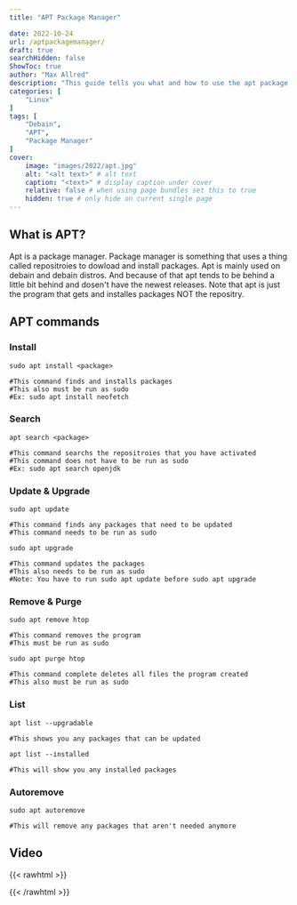 ```yaml
---
title: "APT Package Manager"

date: 2022-10-24
url: /aptpackagemanager/
draft: true
searchHidden: false
ShowToc: true
author: "Max Allred"
description: "This guide tells you what and how to use the apt package manager"
categories: [
    "Linux"
]
tags: [
    "Debain",
    "APT",
    "Package Manager"
]
cover:
    image: "images/2022/apt.jpg"
    alt: "<alt text>" # alt text
    caption: "<text>" # display caption under cover
    relative: false # when using page bundles set this to true
    hidden: true # only hide on current single page
---
```


## What is APT?

Apt is a package manager. Package manager is something that uses a thing called repositroies to dowload and install packages. Apt is mainly used on debain and debain distros. And because of that apt tends to be behind a little bit behind and dosen't have the newest releases. Note that apt is just the program that gets and installes packages NOT the repositry. 

## APT commands

### Install
```
sudo apt install <package>

#This command finds and installs packages
#This also must be run as sudo
#Ex: sudo apt install neofetch
```
### Search
```
apt search <package>

#This command searchs the repositroies that you have activated
#This command does not have to be run as sudo
#Ex: sudo apt search openjdk
```
### Update & Upgrade
```
sudo apt update

#This command finds any packages that need to be updated
#This command needs to be run as sudo

sudo apt upgrade

#This command updates the packages
#This also needs to be run as sudo
#Note: You have to run sudo apt update before sudo apt upgrade
```
### Remove & Purge
```
sudo apt remove htop

#This command removes the program
#This must be run as sudo

sudo apt purge htop

#This command complete deletes all files the program created
#This also must be run as sudo
```
### List
```
apt list --upgradable

#This shows you any packages that can be updated

apt list --installed

#This will show you any installed packages
```
### Autoremove
```
sudo apt autoremove

#This will remove any packages that aren't needed anymore
```

## Video
{{< rawhtml >}}    
      
{{< /rawhtml >}}
